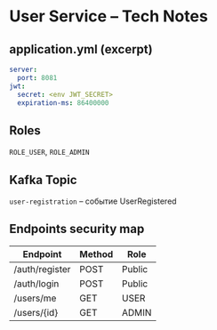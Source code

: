 # User Service – Tech Notes

## application.yml (excerpt)
```yaml
server:
  port: 8081
jwt:
  secret: <env JWT_SECRET>
  expiration-ms: 86400000
```

## Roles
`ROLE_USER`, `ROLE_ADMIN`

## Kafka Topic
`user-registration` – событие UserRegistered

## Endpoints security map
| Endpoint | Method | Role |
|----------|--------|------|
| /auth/register | POST | Public |
| /auth/login | POST | Public |
| /users/me | GET | USER |
| /users/{id} | GET | ADMIN | 
